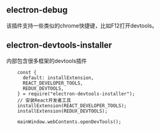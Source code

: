 ## electron-debug

该插件支持一些类似的chrome快捷键，比如F12打开devtools。

## electron-devtools-installer

内部包含很多框架的devtools插件

```tsx
    const {
      default: installExtension,
      REACT_DEVELOPER_TOOLS,
      REDUX_DEVTOOLS,
    } = require("electron-devtools-installer");
    // 安装React开发者工具
    installExtension(REACT_DEVELOPER_TOOLS);
    installExtension(REDUX_DEVTOOLS);

    mainWindow.webContents.openDevTools();
```